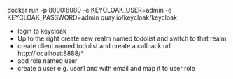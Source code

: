 

docker run -p 8000:8080 -e KEYCLOAK_USER=admin -e KEYCLOAK_PASSWORD=admin quay.io/keycloak/keycloak

* login to keycloak
* Up to the right create new realm named todolist and switch to that realm
* create client named todolist and create a callback url http://localhost:8888/*
* add role named user
* create a user e.g. user1 and with email and map it to user role